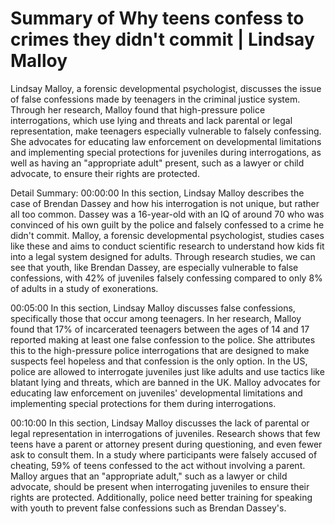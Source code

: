 # Summary of Why teens confess to crimes they didn't commit | Lindsay Malloy

Lindsay Malloy, a forensic developmental psychologist, discusses the issue of false confessions made by teenagers in the criminal justice system. Through her research, Malloy found that high-pressure police interrogations, which use lying and threats and lack parental or legal representation, make teenagers especially vulnerable to falsely confessing. She advocates for educating law enforcement on developmental limitations and implementing special protections for juveniles during interrogations, as well as having an "appropriate adult" present, such as a lawyer or child advocate, to ensure their rights are protected.

Detail Summary: 
00:00:00
In this section, Lindsay Malloy describes the case of Brendan Dassey and how his interrogation is not unique, but rather all too common. Dassey was a 16-year-old with an IQ of around 70 who was convinced of his own guilt by the police and falsely confessed to a crime he didn't commit. Malloy, a forensic developmental psychologist, studies cases like these and aims to conduct scientific research to understand how kids fit into a legal system designed for adults. Through research studies, we can see that youth, like Brendan Dassey, are especially vulnerable to false confessions, with 42% of juveniles falsely confessing compared to only 8% of adults in a study of exonerations.

00:05:00
In this section, Lindsay Malloy discusses false confessions, specifically those that occur among teenagers. In her research, Malloy found that 17% of incarcerated teenagers between the ages of 14 and 17 reported making at least one false confession to the police. She attributes this to the high-pressure police interrogations that are designed to make suspects feel hopeless and that confession is the only option. In the US, police are allowed to interrogate juveniles just like adults and use tactics like blatant lying and threats, which are banned in the UK. Malloy advocates for educating law enforcement on juveniles' developmental limitations and implementing special protections for them during interrogations.

00:10:00
In this section, Lindsay Malloy discusses the lack of parental or legal representation in interrogations of juveniles. Research shows that few teens have a parent or attorney present during questioning, and even fewer ask to consult them. In a study where participants were falsely accused of cheating, 59% of teens confessed to the act without involving a parent. Malloy argues that an "appropriate adult," such as a lawyer or child advocate, should be present when interrogating juveniles to ensure their rights are protected. Additionally, police need better training for speaking with youth to prevent false confessions such as Brendan Dassey's.

